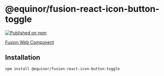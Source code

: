 <!--prettier-ignore-start-->
# @equinor/fusion-react-icon-button-toggle

[![Published on npm](https://img.shields.io/npm/v/@equinor/fusion-react-icon-button-toggle.svg)](https://www.npmjs.com/package/@equinor/fusion-react-icon-button-toggle)


[Fusion Web Component](https://github.com/equinor/fusion-web-components/tree/main/packages/icon-button-toggle)

## Installation
```sh
npm install @equinor/fusion-react-icon-button-toggle
```
<!--prettier-ignore-end-->